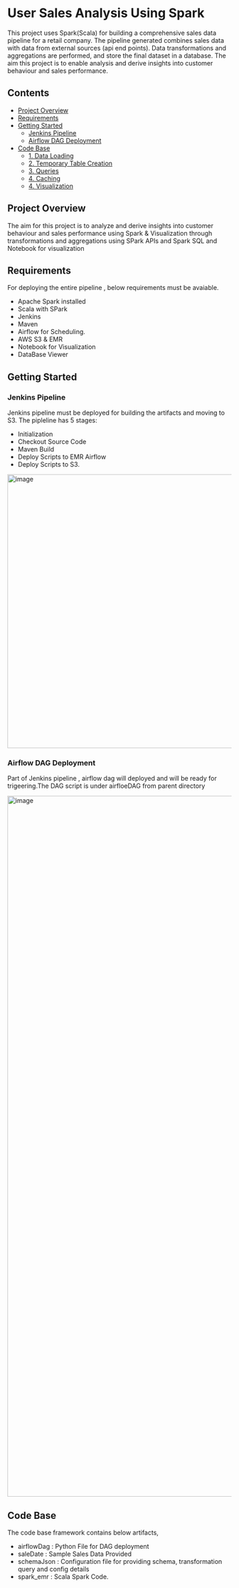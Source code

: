 # User Sales Analysis Using Spark

This project uses Spark(Scala) for building a comprehensive sales data pipeline for a retail company. The pipeline generated 
combines sales data with data from external sources (api end points). Data transformations and aggregations are performed, and store the final dataset in a database. The aim this project is to enable analysis and derive insights into customer behaviour and sales performance.

## Contents
- [Project Overview](#project-overview)
- [Requirements](#requirements)
- [Getting Started](#getting-started)
  - [Jenkins Pipeline](#jenkins-pipeline)
  - [Airflow DAG Deployment](#airflow-dag-deployment)
- [Code Base](#code-base)
  - [1. Data Loading](#1-data-loading)
  - [2. Temporary Table Creation](#2-temporary-table-creation)
  - [3. Queries](#3-queries)
  - [4. Caching](#4-caching)
  - [4. Visualization](#4-caching)
 
## Project Overview

  The aim for this project is to analyze and derive insights into customer behaviour and sales performance using Spark & Visualization through transformations and aggregations using SPark APIs and Spark SQL and Notebook for visualization

## Requirements

  For deploying the entire pipeline , below requirements must be avaiable.
  
  - Apache Spark installed
  - Scala with SPark
  - Jenkins
  - Maven
  - Airflow for Scheduling.
  - AWS S3 & EMR
  - Notebook for Visualization
  - DataBase Viewer
 
## Getting Started

### Jenkins Pipeline
  
  Jenkins pipeline must be deployed for building the artifacts and moving to S3. The pipleline has 5 stages:

  - Initialization
  - Checkout Source Code
  - Maven Build
  - Deploy Scripts to EMR Airflow
  - Deploy Scripts to S3.

<img width="615" alt="image" src="https://github.com/mlbarathy/user-sales-analysis/assets/43374951/00459af1-8e4c-4e81-a5b9-a0393ca0ae98">



### Airflow DAG Deployment

Part of Jenkins pipeline , airflow dag will deployed and will be ready for trigeering.The DAG script is under airfloeDAG from parent directory

<img width="1574" alt="image" src="https://github.com/mlbarathy/user-sales-analysis/assets/43374951/d698d75a-927e-4e5d-b918-4bd20ab9318e">



## Code Base

The code base framework contains below artifacts,

  - airflowDag  : Python File for DAG deployment
  - saleDate    : Sample Sales Data Provided
  - schemaJson  : Configuration file for providing schema, transformation query and config details
  - spark_emr   : Scala Spark Code.






    
  

  
